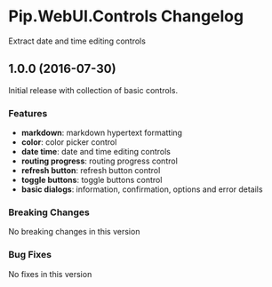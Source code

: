 # Pip.WebUI.Controls Changelog

Extract date and time editing controls

## <a name="1.0.0"></a> 1.0.0 (2016-07-30)

Initial release with collection of basic controls.

### Features
* **markdown**: markdown hypertext formatting
* **color**: color picker control
* **date time**: date and time editing controls
* **routing progress**: routing progress control
* **refresh button**: refresh button control
* **toggle buttons**: toggle buttons control
* **basic dialogs**: information, confirmation, options and error details

### Breaking Changes
No breaking changes in this version

### Bug Fixes
No fixes in this version
